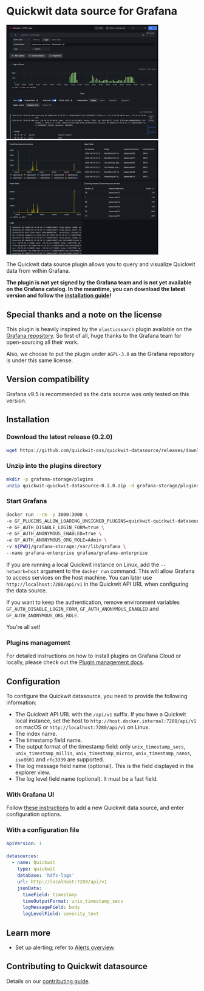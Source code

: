 # Quickwit data source for Grafana

<img alt="Grafana Explorer Screenshot" src="src/img/screenshot-explorer-view-with-query.png" width="400" ><img alt="Grafana Dashboard Screenshot" src="src/img/screenshot-dashboard-view.png" width="400" >

The Quickwit data source plugin allows you to query and visualize Quickwit data from within Grafana.

**The plugin is not yet signed by the Grafana team and is not yet available on the Grafana catalog. In the meantime, you can download the latest version and follow the [installation guide](#installation)!**

## Special thanks and a note on the license

This plugin is heavily inspired by the `elasticsearch` plugin available on the [Grafana repository](https://github.com/grafana/). So first of all, huge thanks to the Grafana team for open-sourcing all their work.

Also, we choose to put the plugin under `AGPL-3.0` as the Grafana repository is under this same license.


## Version compatibility

Grafana v9.5 is recommended as the data source was only tested on this version.

## Installation

### Download the latest release (0.2.0)

```bash
wget https://github.com/quickwit-oss/quickwit-datasource/releases/download/v0.2.0/quickwit-quickwit-datasource-0.2.0.zip
```

### Unzip into the plugins directory

```bash
mkdir -p grafana-storage/plugins
unzip quickwit-quickwit-datasource-0.2.0.zip -d grafana-storage/plugins
```

### Start Grafana

```bash
docker run --rm -p 3000:3000 \
-e GF_PLUGINS_ALLOW_LOADING_UNSIGNED_PLUGINS=quickwit-quickwit-datasource \
-e GF_AUTH_DISABLE_LOGIN_FORM=true \
-e GF_AUTH_ANONYMOUS_ENABLED=true \
-e GF_AUTH_ANONYMOUS_ORG_ROLE=Admin \
-v ${PWD}/grafana-storage:/var/lib/grafana \
--name grafana-enterprise grafana/grafana-enterprise
```

If you are running a local Quickwit instance on Linux, add the `--network=host` argument to the `docker run` command. This will allow Grafana to access services on the host machine. You can later use `http://localhost:7280/api/v1` in the Quickwit API URL when configuring the data source.

If you want to keep the authentication, remove environment variables `GF_AUTH_DISABLE_LOGIN_FORM`, `GF_AUTH_ANONYMOUS_ENABLED` and `GF_AUTH_ANONYMOUS_ORG_ROLE`.

You're all set!

### Plugins management

For detailed instructions on how to install plugins on Grafana Cloud or
locally, please check out the [Plugin management docs](https://grafana.com/docs/grafana/latest/administration/plugin-management/).

## Configuration

To configure the Quickwit datasource, you need to provide the following information:
- The Quickwit API URL with the `/api/v1` suffix. If you have a Quickwit local instance, set the host to `http://host.docker.internal:7280/api/v1` on macOS or `http://localhost:7280/api/v1` on Linux.
- The index name.
- The timestamp field name.
- The output format of the timestamp field: only `unix_timestamp_secs`, `unix_timestamp_millis`, `unix_timestamp_micros`, `unix_timestamp_nanos`, `iso8601` and `rfc3339` are supported.
- The log message field name (optional). This is the field displayed in the explorer view.
- The log level field name (optional). It must be a fast field.
  
### With Grafana UI

Follow [these instructions](https://grafana.com/docs/grafana/latest/administration/data-source-management/) to add a new Quickwit data source, and enter configuration options.

### With a configuration file

```yaml
apiVersion: 1

datasources:
  - name: Quickwit
    type: quickwit
    database: 'hdfs-logs'
    url: http://localhost:7280/api/v1
    jsonData:
      timeField: timestamp
      timeOutputFormat: unix_timestamp_secs
      logMessageField: body
      logLevelField: severity_text
```

## Learn more

* Set up alerting; refer to [Alerts overview](https://grafana.com/docs/grafana/latest/alerting/).


## Contributing to Quickwit datasource

Details on our [contributing guide](CONTRIBUTING.md).
